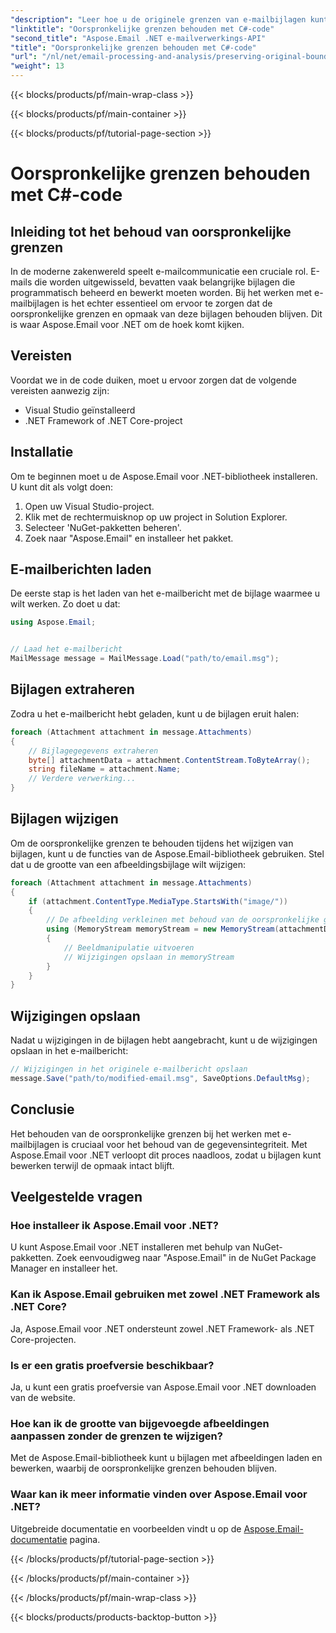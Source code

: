 ```yaml
---
"description": "Leer hoe u de originele grenzen van e-mailbijlagen kunt behouden met C# en Aspose.Email voor .NET. Stapsgewijze handleiding met broncode."
"linktitle": "Oorspronkelijke grenzen behouden met C#-code"
"second_title": "Aspose.Email .NET e-mailverwerkings-API"
"title": "Oorspronkelijke grenzen behouden met C#-code"
"url": "/nl/net/email-processing-and-analysis/preserving-original-boundaries-using-csharp-code/"
"weight": 13
---
```


{{< blocks/products/pf/main-wrap-class >}}

{{< blocks/products/pf/main-container >}}

{{< blocks/products/pf/tutorial-page-section >}}

# Oorspronkelijke grenzen behouden met C#-code


## Inleiding tot het behoud van oorspronkelijke grenzen

In de moderne zakenwereld speelt e-mailcommunicatie een cruciale rol. E-mails die worden uitgewisseld, bevatten vaak belangrijke bijlagen die programmatisch beheerd en bewerkt moeten worden. Bij het werken met e-mailbijlagen is het echter essentieel om ervoor te zorgen dat de oorspronkelijke grenzen en opmaak van deze bijlagen behouden blijven. Dit is waar Aspose.Email voor .NET om de hoek komt kijken.

## Vereisten

Voordat we in de code duiken, moet u ervoor zorgen dat de volgende vereisten aanwezig zijn:

- Visual Studio geïnstalleerd
- .NET Framework of .NET Core-project

## Installatie

Om te beginnen moet u de Aspose.Email voor .NET-bibliotheek installeren. U kunt dit als volgt doen:

1. Open uw Visual Studio-project.
2. Klik met de rechtermuisknop op uw project in Solution Explorer.
3. Selecteer 'NuGet-pakketten beheren'.
4. Zoek naar "Aspose.Email" en installeer het pakket.

## E-mailberichten laden

De eerste stap is het laden van het e-mailbericht met de bijlage waarmee u wilt werken. Zo doet u dat:

```csharp
using Aspose.Email;


// Laad het e-mailbericht
MailMessage message = MailMessage.Load("path/to/email.msg");
```

## Bijlagen extraheren

Zodra u het e-mailbericht hebt geladen, kunt u de bijlagen eruit halen:

```csharp
foreach (Attachment attachment in message.Attachments)
{
    // Bijlagegegevens extraheren
    byte[] attachmentData = attachment.ContentStream.ToByteArray();
    string fileName = attachment.Name;
    // Verdere verwerking...
}
```

## Bijlagen wijzigen

Om de oorspronkelijke grenzen te behouden tijdens het wijzigen van bijlagen, kunt u de functies van de Aspose.Email-bibliotheek gebruiken. Stel dat u de grootte van een afbeeldingsbijlage wilt wijzigen:

```csharp
foreach (Attachment attachment in message.Attachments)
{
    if (attachment.ContentType.MediaType.StartsWith("image/"))
    {
        // De afbeelding verkleinen met behoud van de oorspronkelijke grenzen
        using (MemoryStream memoryStream = new MemoryStream(attachmentData))
        {
            // Beeldmanipulatie uitvoeren
            // Wijzigingen opslaan in memoryStream
        }
    }
}
```

## Wijzigingen opslaan

Nadat u wijzigingen in de bijlagen hebt aangebracht, kunt u de wijzigingen opslaan in het e-mailbericht:

```csharp
// Wijzigingen in het originele e-mailbericht opslaan
message.Save("path/to/modified-email.msg", SaveOptions.DefaultMsg);
```

## Conclusie

Het behouden van de oorspronkelijke grenzen bij het werken met e-mailbijlagen is cruciaal voor het behoud van de gegevensintegriteit. Met Aspose.Email voor .NET verloopt dit proces naadloos, zodat u bijlagen kunt bewerken terwijl de opmaak intact blijft.

## Veelgestelde vragen

### Hoe installeer ik Aspose.Email voor .NET?

U kunt Aspose.Email voor .NET installeren met behulp van NuGet-pakketten. Zoek eenvoudigweg naar "Aspose.Email" in de NuGet Package Manager en installeer het.

### Kan ik Aspose.Email gebruiken met zowel .NET Framework als .NET Core?

Ja, Aspose.Email voor .NET ondersteunt zowel .NET Framework- als .NET Core-projecten.

### Is er een gratis proefversie beschikbaar?

Ja, u kunt een gratis proefversie van Aspose.Email voor .NET downloaden van de website.

### Hoe kan ik de grootte van bijgevoegde afbeeldingen aanpassen zonder de grenzen te wijzigen?

Met de Aspose.Email-bibliotheek kunt u bijlagen met afbeeldingen laden en bewerken, waarbij de oorspronkelijke grenzen behouden blijven.

### Waar kan ik meer informatie vinden over Aspose.Email voor .NET?

Uitgebreide documentatie en voorbeelden vindt u op de [Aspose.Email-documentatie](https://reference.aspose.com/email/net/) pagina.

{{< /blocks/products/pf/tutorial-page-section >}}

{{< /blocks/products/pf/main-container >}}

{{< /blocks/products/pf/main-wrap-class >}}

{{< blocks/products/products-backtop-button >}}